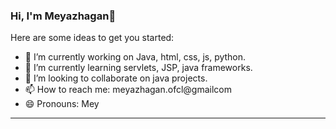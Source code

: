 ### Hi, I'm Meyazhagan👋

Here are some ideas to get you started:

- 🔭 I’m currently working on Java, html, css, js, python.
- 🌱 I’m currently learning servlets, JSP, java frameworks.
- 👯 I’m looking to collaborate on java projects.
- 📫 How to reach me: meyazhagan.ofcl@gmailcom
- 😄 Pronouns: Mey
---
